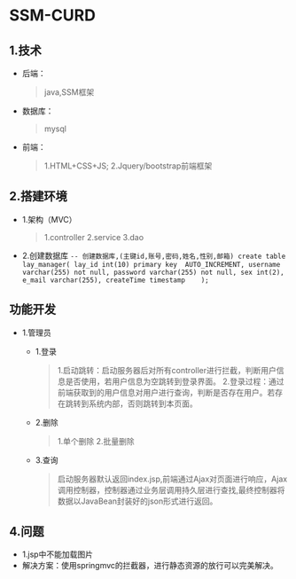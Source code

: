 # SSM-CURD

## 1.技术

+ 后端：
  > java,SSM框架
+ 数据库：
  > mysql
+ 前端：
  > 1.HTML+CSS+JS;
  > 2.Jquery/bootstrap前端框架

## 2.搭建环境

+ 1.架构（MVC）
    > 1.controller
    > 2.service
    > 3.dao
+ 2.创建数据库
       ```
       -- 创建数据库,(主键id,账号,密码,姓名,性别,邮箱)
       create table lay_manager(
        lay_id int(10) primary key  AUTO_INCREMENT,
       	username varchar(255) not null,
       	password varchar(255) not null,
       	sex int(2),
       	e_mail varchar(255),
         createTime timestamp	
       );
       ```

## 功能开发

+ 1.管理员
  + 1.登录
    > 1.启动跳转：启动服务器后对所有controller进行拦截，判断用户信息是否使用，若用户信息为空跳转到登录界面。
    > 2.登录过程：通过前端获取到的用户信息对用户进行查询，判断是否存在用户。若存在跳转到系统内部，否则跳转到本页面。
       
  + 2.删除
    >1.单个删除
    >2.批量删除 
  + 3.查询
    > 启动服务器默认返回index.jsp,前端通过Ajax对页面进行响应，Ajax调用控制器，控制器通过业务层调用持久层进行查找,最终控制器将数据以JavaBean封装好的json形式进行返回。      

## 4.问题

+ 1.jsp中不能加载图片
+ 解决方案：使用springmvc的拦截器，进行静态资源的放行可以完美解决。

